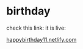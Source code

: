 # birthday

check this link:
it is live:



[happybirthday11.netlify.com](https://happybirthday11.netlify.com)
